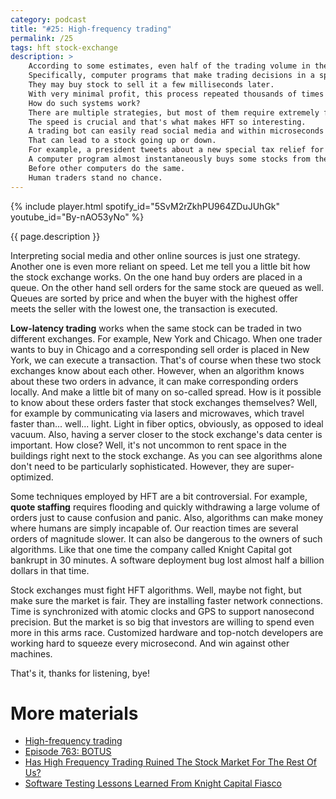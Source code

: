 ```yaml
---
category: podcast
title: "#25: High-frequency trading"
permalink: /25
tags: hft stock-exchange
description: >
    According to some estimates, even half of the trading volume in the American stock exchange is generated by computers.
    Specifically, computer programs that make trading decisions in a split of a second.
    They may buy stock to sell it a few milliseconds later.
    With very minimal profit, this process repeated thousands of times per day can make a solid return.
    How do such systems work?
    There are multiple strategies, but most of them require extremely fast algorithms running close to the physical stock exchange.
    The speed is crucial and that's what makes HFT so interesting.
    A trading bot can easily read social media and within microseconds decide whether particular news is good or bad.
    That can lead to a stock going up or down.
    For example, a president tweets about a new special tax relief for the pharmaceutical industry.
    A computer program almost instantaneously buys some stocks from the pharma companies and sells them seconds later.
    Before other computers do the same.
    Human traders stand no chance.
---
```


{% include player.html spotify_id="5SvM2rZkhPU964ZDuJUhGk" youtube_id="By-nAO53yNo" %}

{{ page.description }}



Interpreting social media and other online sources is just one strategy.
Another one is even more reliant on speed.
Let me tell you a little bit how the stock exchange works.
On the one hand buy orders are placed in a queue.
On the other hand sell orders for the same stock are queued as well.
Queues are sorted by price and when the buyer with the highest offer meets the seller with the lowest one, the transaction is executed.

**Low-latency trading** works when the same stock can be traded in two different exchanges.
For example, New York and Chicago.
When one trader wants to buy in Chicago and a corresponding sell order is placed in New York, we can execute a transaction.
That's of course when these two stock exchanges know about each other.
However, when an algorithm knows about these two orders in advance, it can make corresponding orders locally.
And make a little bit of many on so-called spread.
How is it possible to know about these orders faster that stock exchanges themselves?
Well, for example by communicating via lasers and microwaves, which travel faster than... well... light.
Light in fiber optics, obviously, as opposed to ideal vacuum.
Also, having a server closer to the stock exchange's data center is important.
How close?
Well, it's not uncommon to rent space in the buildings right next to the stock exchange.
As you can see algorithms alone don't need to be particularly sophisticated.
However, they are super-optimized.

Some techniques employed by HFT are a bit controversial.
For example, **quote staffing** requires flooding and quickly withdrawing a large volume of orders just to cause confusion and panic.
Also, algorithms can make money where humans are simply incapable of.
Our reaction times are several orders of magnitude slower.
It can also be dangerous to the owners of such algorithms.
Like that one time the company called Knight Capital got bankrupt in 30 minutes.
A software deployment bug lost almost half a billion dollars in that time.

Stock exchanges must fight HFT algorithms.
Well, maybe not fight, but make sure the market is fair.
They are installing faster network connections.
Time is synchronized with atomic clocks and GPS to support nanosecond precision.
But the market is so big that investors are willing to spend even more in this arms race.
Customized hardware and top-notch developers are working hard to squeeze every microsecond.
And win against other machines.

That's it, thanks for listening, bye!



# More materials

* [High-frequency trading](https://en.wikipedia.org/wiki/High-frequency_trading)
* [Episode 763: BOTUS](https://www.npr.org/sections/money/2017/04/07/522897876/meet-botus-planet-money-s-stock-trading-twitter-bot)
* [Has High Frequency Trading Ruined The Stock Market For The Rest Of Us?](https://www.investopedia.com/financial-edge/0113/has-high-frequency-trading-ruined-the-stock-market-for-the-rest-of-us.aspx)
* [Software Testing Lessons Learned From Knight Capital Fiasco](https://www.cio.com/article/2393212/software-testing-lessons-learned-from-knight-capital-fiasco.html)


